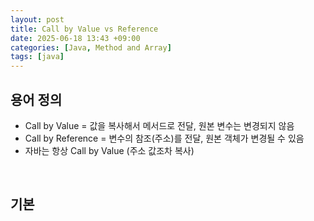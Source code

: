 ```yaml
---
layout: post
title: Call by Value vs Reference
date: 2025-06-18 13:43 +09:00
categories: [Java, Method and Array]
tags: [java]
---
```


## 용어 정의

- Call by Value = 값을 복사해서 메서드로 전달, 원본 변수는 변경되지 않음
- Call by Reference = 변수의 참조(주소)를 전달, 원본 객체가 변경될 수 있음
- 자바는 항상 Call by Value (주소 값조차 복사)

<br>

## 기본 
